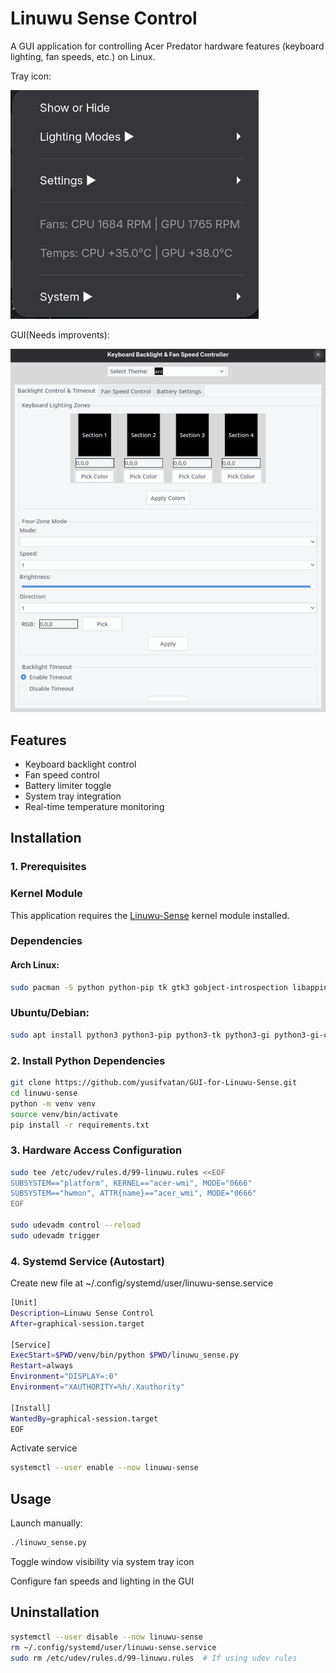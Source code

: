 # Linuwu Sense Control

A GUI application for controlling Acer Predator hardware features (keyboard lighting, fan speeds, etc.) on Linux.

Tray icon:

![Screenshot](image.png)



GUI(Needs improvents):


![Screenshot](GUI.png)

## Features
- Keyboard backlight control 
- Fan speed control 
- Battery limiter toggle
- System tray integration
- Real-time temperature monitoring

## Installation

### 1. Prerequisites

### Kernel Module
This application requires the [Linuwu-Sense](https://github.com/0x7375646F/Linuwu-Sense) kernel module installed.

### Dependencies
#### Arch Linux:

```bash
sudo pacman -S python python-pip tk gtk3 gobject-introspection libappindicator-gtk3
```
### Ubuntu/Debian:
```bash
sudo apt install python3 python3-pip python3-tk python3-gi python3-gi-cairo gir1.2-appindicator3-0.1
```

### 2. Install Python Dependencies
```bash
git clone https://github.com/yusifvatan/GUI-for-Linuwu-Sense.git
cd linuwu-sense
python -m venv venv
source venv/bin/activate
pip install -r requirements.txt
```
### 3. Hardware Access Configuration
```bash
sudo tee /etc/udev/rules.d/99-linuwu.rules <<EOF
SUBSYSTEM=="platform", KERNEL=="acer-wmi", MODE="0666"
SUBSYSTEM=="hwmon", ATTR{name}=="acer_wmi", MODE="0666"
EOF

sudo udevadm control --reload
sudo udevadm trigger
```
### 4. Systemd Service (Autostart)
Create new file at ~/.config/systemd/user/linuwu-sense.service
```bash
[Unit]
Description=Linuwu Sense Control
After=graphical-session.target

[Service]
ExecStart=$PWD/venv/bin/python $PWD/linuwu_sense.py
Restart=always
Environment="DISPLAY=:0"
Environment="XAUTHORITY=%h/.Xauthority"

[Install]
WantedBy=graphical-session.target
EOF
```
Activate service
```bash
systemctl --user enable --now linuwu-sense
```
## Usage
Launch manually:
```bash
./linuwu_sense.py
```
Toggle window visibility via system tray icon

Configure fan speeds and lighting in the GUI

## Uninstallation
```bash
systemctl --user disable --now linuwu-sense
rm ~/.config/systemd/user/linuwu-sense.service
sudo rm /etc/udev/rules.d/99-linuwu.rules  # If using udev rules
```






